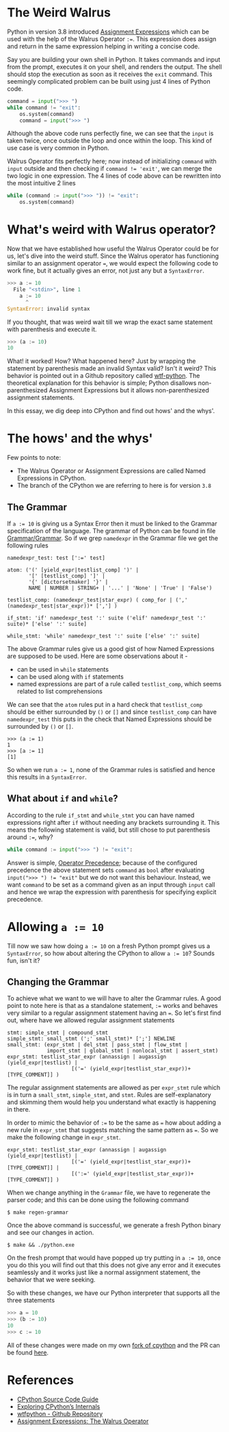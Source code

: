 # The Weird Walrus

Python in version 3.8 introduced [Assignment Expressions](https://realpython.com/lessons/assignment-expressions/) which can be used with the help of the Walrus Operator `:=`. This expression does assign and return in the same expression helping in writing a concise code.

Say you are building your own shell in Python. It takes commands and input from the prompt, executes it on your shell, and renders the output. The shell should stop the execution as soon as it receives the `exit` command. This seemingly complicated problem can be built using just 4 lines of Python code.

```python
command = input(">>> ")
while command != "exit":
    os.system(command)
    command = input(">>> ")
```

Although the above code runs perfectly fine, we can see that the `input` is taken twice, once outside the loop and once within the loop. This kind of use case is very common in Python.

Walrus Operator fits perfectly here; now instead of initializing `command` with `input` outside and then checking if `command != 'exit'`, we can merge the two logic in one expression. The 4 lines of code above can be rewritten into the most intuitive 2 lines

```python
while (command := input(">>> ")) != "exit":
    os.system(command)
```

# What's weird with Walrus operator?

Now that we have established how useful the Walrus Operator could be for us, let's dive into the weird stuff. Since the Walrus operator has functioning similar to an assignment operator `=`, we would expect the following code to work fine, but it actually gives an error, not just any but a `SyntaxError`.

```python
>>> a := 10
  File "<stdin>", line 1
    a := 10
      ^
SyntaxError: invalid syntax
```

If you thought, that was weird wait till we wrap the exact same statement with parenthesis and execute it.

```python
>>> (a := 10)
10
```

What! it worked! How? What happened here? Just by wrapping the statement by parenthesis made an invalid Syntax valid? Isn't it weird? This behavior is pointed out in a Github repository called [wtf-python](https://github.com/satwikkansal/wtfpython#-first-things-first-). The theoretical explanation for this behavior is simple; Python disallows non-parenthesized Assignment Expressions but it allows non-parenthesized assignment statements.

In this essay, we dig deep into CPython and find out hows' and the whys'.

# The hows' and the whys'

Few points to note:

- The Walrus Operator or Assignment Expressions are called Named Expressions in CPython.
- The branch of the CPython we are referring to here is for version `3.8`

## The Grammar

If `a := 10` is giving us a Syntax Error then it must be linked to the Grammar specification of the language. The grammar of Python can be found in file [Grammar/Grammar](https://github.com/python/cpython/blob/3.8/Grammar/Grammar). So if we grep `namedexpr` in the Grammar file we get the following rules

```
namedexpr_test: test [':=' test]

atom: ('(' [yield_expr|testlist_comp] ')' |
       '[' [testlist_comp] ']' |
       '{' [dictorsetmaker] '}' |
       NAME | NUMBER | STRING+ | '...' | 'None' | 'True' | 'False')

testlist_comp: (namedexpr_test|star_expr) ( comp_for | (',' (namedexpr_test|star_expr))* [','] )

if_stmt: 'if' namedexpr_test ':' suite ('elif' namedexpr_test ':' suite)* ['else' ':' suite]

while_stmt: 'while' namedexpr_test ':' suite ['else' ':' suite]
```

The above Grammar rules give us a good gist of how Named Expressions are supposed to be used. Here are some observations about it -

- can be used in `while` statements
- can be used along with `if` statements
- named expressions are part of a rule called `testlist_comp`, which seems related to list comprehensions

We can see that the `atom` rules put in a hard check that `testlist_comp` should be either surrounded by `()` or `[]` and since `testlist_comp` can have `namedexpr_test` this puts in the check that Named Expressions should be surrounded by `()` or `[]`. 

```
>>> (a := 1)
1
>>> [a := 1]
[1]
```

So when we run `a := 1`, none of the Grammar rules is satisfied and hence this results in a `SyntaxError`.

## What about `if` and `while`?

According to the rule `if_stmt` and `while_stmt` you can have named expressions right after `if` without needing any brackets surrounding it. This means the following statement is valid, but still chose to put parenthesis around `:=`, why?

```python
while command := input(">>> ") != "exit":
```

Answer is simple, [Operator Precedence](https://en.wikipedia.org/wiki/Order_of_operations); because of the configured precedence the above statement sets `command` as `bool` after evaluating `input(">>> ") != "exit"` but we do not want this behaviour. Instead, we want `command` to be set as a command given as an input through `input` call and hence we wrap the expression with parenthesis for specifying explicit precedence.

# Allowing `a := 10`

Till now we saw how doing `a := 10` on a fresh Python prompt gives us a `SyntaxError`, so how about altering the CPython to allow `a := 10`? Sounds fun, isn't it?

## Changing the Grammar

To achieve what we want to we will have to alter the Grammar rules. A good point to note here is that as a standalone statement, `:=` works and behaves very similar to a regular assignment statement having an `=`. So let's first find out, where have we allowed regular assignment statements 

```
stmt: simple_stmt | compound_stmt
simple_stmt: small_stmt (';' small_stmt)* [';'] NEWLINE
small_stmt: (expr_stmt | del_stmt | pass_stmt | flow_stmt |
             import_stmt | global_stmt | nonlocal_stmt | assert_stmt)
expr_stmt: testlist_star_expr (annassign | augassign (yield_expr|testlist) |
                     [('=' (yield_expr|testlist_star_expr))+ [TYPE_COMMENT]] )
```

The regular assignment statements are allowed as per `expr_stmt` rule which is in turn a `small_stmt`, `simple_stmt`, and `stmt`. Rules are self-explanatory and skimming them would help you understand what exactly is happening in there.

In order to mimic the behavior of `:=` to be the same as `=` how about adding a new rule in `expr_stmt` that suggests matching the same pattern as `=`. So we make the following change in `expr_stmt`.

```
expr_stmt: testlist_star_expr (annassign | augassign (yield_expr|testlist) |
                     [('=' (yield_expr|testlist_star_expr))+ [TYPE_COMMENT]] |
                     [(':=' (yield_expr|testlist_star_expr))+ [TYPE_COMMENT]] )
```

When we change anything in the `Grammar` file, we have to regenerate the parser code; and this can be done using the following command

```
$ make regen-grammar
```

Once the above command is successful, we generate a fresh Python binary and see our changes in action.

```
$ make && ./python.exe
```

On the fresh prompt that would have popped up try putting in `a := 10`, once you do this you will find out that this does not give any error and it executes seamlessly and it works just like a normal assignment statement, the behavior that we were seeking.

So with these changes, we have our Python interpreter that supports all the three statements

```python
>>> a = 10
>>> (b := 10)
10
>>> c := 10
```

All of these changes were made on my own [fork of cpython](https://github.com/arpitbbhayani/cpython) and the PR can be found [here](https://github.com/arpitbbhayani/cpython/pull/8).

# References

- [CPython Source Code Guide](https://realpython.com/cpython-source-code-guide/)
- [Exploring CPython’s Internals](https://devguide.python.org/exploring/)
- [wtfpython - Github Repository](https://github.com/satwikkansal/wtfpython)
- [Assignment Expressions: The Walrus Operator](https://realpython.com/lessons/assignment-expressions/)
